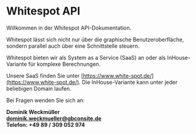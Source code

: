 # Whitespot API 

Willkommen in der Whitespot API-Dokumentation. 

Whitespot lässt sich nicht nur über die graphische Benutzeroberfläche, sondern parallel auch über eine Schnittstelle steuern. 

Whitespot bieten wir als System as a Service (SaaS) an oder als InHouse-Variante für komplexe Berechnungen.

Unsere SaaS finden Sie unter [https://www.white-spot.de/](https://www.white-spot.de/). Die InHouse-Variante kann unter jeder beliebigen Domain laufen.

Bei Fragen wenden Sie sich an:

**Dominik Weckmüller<br>
[dominik.weckmueller@gbconsite.de](mailto:dominik.weckmueller@gbconsite.de)<br>
Telefon: +49 89 / 309 052 974**